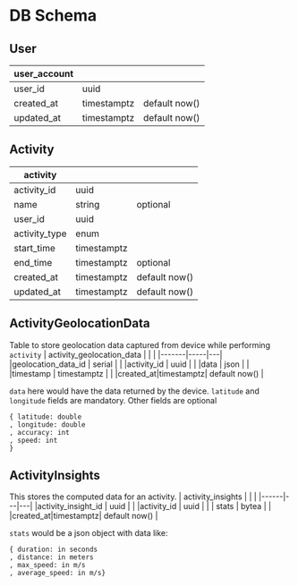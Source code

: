 # DB Schema

## User
| user_account | | |
|------|----|---|
|user_id| uuid| |
|created_at|timestamptz| default now() |
|updated_at|timestamptz| default now() |

## Activity
|activity| | |
|--------|----|---|
|activity_id | uuid | |
|name | string | optional |
|user_id | uuid| |
|activity_type|enum| |
|start_time|timestamptz| |
|end_time|timestamptz| optional |
|created_at|timestamptz| default now() |
|updated_at|timestamptz| default now() |

## ActivityGeolocationData
Table to store geolocation data captured from device while performing `activity`
| activity_geolocation_data | | |
|-------|-----|---|
|geolocation_data_id | serial | |
|activity_id | uuid | |
|data | json | |
|timestamp | timestamptz | |
|created_at|timestamptz| default now() |

`data` here would have the data returned by the device. `latitude` and `longitude` fields are mandatory. Other fields are optional
```
{ latitude: double
, longitude: double
, accuracy: int
, speed: int
}
```

## ActivityInsights
This stores the computed data for an activity. 
| activity_insights | | |
|------|---|---|
|activity_insight_id | uuid | |
|activity_id | uuid | |
| stats | bytea | |
|created_at|timestamptz| default now() |

`stats` would be a json object with data like:
```
{ duration: in seconds
, distance: in meters
, max_speed: in m/s 
, average_speed: in m/s}
```
